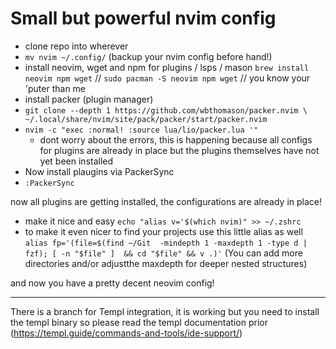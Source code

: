# Small but powerful nvim config

- clone repo into wherever
- `mv nvim ~/.config/` (backup your nvim config before hand!)
- install neovim, wget and npm for plugins / lsps / mason  `brew install neovim npm wget` // `sudo pacman -S neovim npm wget` // you know your 'puter than me
- install packer (plugin manager)
- `git clone --depth 1 https://github.com/wbthomason/packer.nvim \
 ~/.local/share/nvim/site/pack/packer/start/packer.nvim`
- `nvim -c "exec :normal! :source lua/lio/packer.lua '"`
  - dont worry about the errors, this is happening because all configs for plugins are already in place but the plugins themselves have not yet been installed
- Now install plaugins via PackerSync
- `:PackerSync`

now all plugins are getting installed, the configurations are already in place!

- make it nice and easy `echo "alias v='$(which nvim)" >> ~/.zshrc`
- to make it even nicer to find your projects use this little alias as well
`alias fp='(file=$(find ~/Git  -mindepth 1 -maxdepth 1 -type d | fzf); [ -n "$file" ]  && cd "$file" && v .)'` (You can add more directories and/or adjustthe maxdepth for deeper nested structures)

and now you have a pretty decent neovim config!

---

There is a branch for Templ integration, it is working but you need to install the templ binary so please read the templ documentation prior (https://templ.guide/commands-and-tools/ide-support/)
